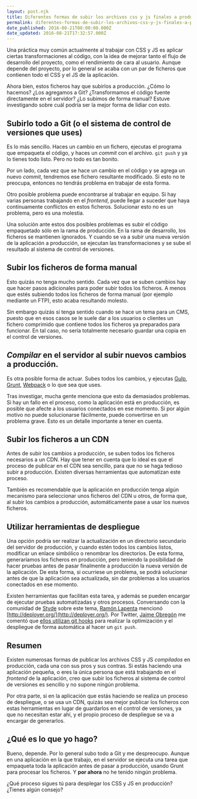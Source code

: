 ```yaml
---
layout: post.njk
title: Diferentes formas de subir los archivos css y js finales a producción
permalink: diferentes-formas-de-subir-los-archivos-css-y-js-finales-a-produccion/
date_published: 2016-08-21T08:00:00.000Z
date_updated: 2016-08-21T17:32:57.000Z
---
```


Una práctica muy común actualmente al trabajar con CSS y JS es aplicar ciertas transformaciones al código, con la idea de mejorar tanto el flujo de desarrollo del proyecto, como el rendimiento de cara al usuario. Aunque depende del proyecto, por lo general se acaba con un par de ficheros que contienen todo el CSS y el JS de la aplicación.

Ahora bien, estos ficheros hay que subirlos a producción. ¿Cómo lo hacemos? ¿Los agregamos a Git? ¿Transformamos el código fuente directamente en el servidor? ¿Lo subimos de forma manual? Estuve investigando sobre cuál podría ser la mejor forma de lidiar con esto.

## Subirlo todo a Git (o el sistema de control de versiones que uses)

Es lo más sencillo. Haces un cambio en un fichero, ejecutas el programa que empaqueta el código, y haces un *commit* con el archivo. `git push` y ya lo tienes todo listo. Pero no todo es tan bonito.

Por un lado, cada vez que se hace un cambio en el código y se agrega un nuevo *commit*, tendremos ese fichero resultante modificado. Si esto no te preocupa, entonces no tendrás problema en trabajar de esta forma.

Otro posible problema puede encontrarse al trabajar en equipo. Si hay varias personas trabajando en el *frontend*, puede llegar a suceder que haya continuamente conflictos en estos ficheros. Solucionar esto no es un problema, pero es una molestia.

Una solución ante estos dos posibles problemas es subir el código empaquetado sólo en la rama de producción. En la rama de desarrollo, los ficheros se mantienen ignorados. Y cuando se va a subir una nueva versión de la aplicación a producción, se ejecutan las transformaciones y se sube el resultado al sistema de control de versiones.

## Subir los ficheros de forma manual

Esto quizás no tenga mucho sentido. Cada vez que se suben cambios hay que hacer pasos adicionales para poder subir todos los ficheros. A menos que estés subiendo todos los ficheros de forma manual (por ejemplo mediante un FTP), esto acaba resultando molesto.

Sin embargo quizás sí tenga sentido cuando se hace un tema para un CMS, puesto que en esos casos se le suele dar a los usuarios o clientes un fichero comprimido que contiene todos los ficheros ya preparados para funcionar. En tal caso, no sería totalmente necesario guardar una copia en el control de versiones.

## *Compilar* en el servidor al subir nuevos cambios a producción.

Es otra posible forma de actuar. Subes todos los cambios, y ejecutas [Gulp](http://gulpjs.com/), [Grunt](http://gruntjs.com/), [Webpack](http://webpack.github.io/) o lo que sea que uses.

Tras investigar, mucha gente menciona que esto da demasiados problemas. Si hay un fallo en el proceso, como la aplicación está en producción, es posible que afecte a los usuarios conectados en ese momento. Si por algún motivo no puede solucionarse fácilmente, puede convertirse en un problema grave. Esto es un detalle importante a tener en cuenta.

## Subir los ficheros a un CDN

Antes de subir los cambios a producción, se suben todos los ficheros necesarios a un CDN. Hay que tener en cuenta que lo ideal es que el proceso de publicar en el CDN sea sencillo, para que no se haga tedioso subir a producción. Existen diversas herramientas que automatizan este proceso.

También es recomendable que la aplicación en producción tenga algún mecanismo para seleccionar unos ficheros del CDN u otros, de forma que, al subir los cambios a producción, automáticamente pase a usar los nuevos ficheros.

## Utilizar herramientas de despliegue

Una opción podría ser realizar la actualización en un directorio secundario del servidor de producción, y cuando estén todos los cambios listos, modificar un enlace simbólico o renombrar los directorios. De esta forma, generaríamos los ficheros en producción, pero teniendo la posibilidad de hacer pruebas antes de pasar finalmente a producción la nueva versión de la aplicación. De esta forma, si ocurriese un problema, se podrá solucionar antes de que la aplicación sea actualizada, sin dar problemas a los usuarios conectados en ese momento.

Existen herramientas que facilitan esta tarea, y además se pueden encargar de ejecutar pruebas automatizadas y otros procesos. Conversando con la comunidad de [Styde](https://styde.net/) sobre este tema, [Ramón Lapenta](https://ramonlapenta.com/) mencionó [http://deployer.org/](http://deployer.org/). Por Twitter, [Jaime Obregón](https://www.linkedin.com/in/jaimegomezobregon) me comentó que [ellos utilizan git hooks](https://twitter.com/JaimeObregon/status/767404892692549636) para realizar la optimización y el despliegue de forma automática al hacer un `git push`.

## Resumen

Existen numerosas formas de publicar los archivos CSS y JS *compilados* en producción, cada una con sus pros y sus contras. Si estás haciendo una aplicación pequeña, o eres la única persona que está trabajando en el *frontend* de la aplicación, creo que subir los ficheros al sistema de control de versiones es sencillo y no supone ningún problema.

Por otra parte, si en la aplicación que estás haciendo se realiza un proceso de despliegue, o se usa un CDN, quizás sea mejor publicar los ficheros con estas herramientas en lugar de guardarlos en el control de versiones, ya que no necesitan estar ahí, y el propio proceso de despliegue se va a encargar de generarlos.

## ¿Qué es lo que yo hago?

Bueno, depende. Por lo general subo todo a Git y me despreocupo. Aunque en una aplicación en la que trabajo, en el servidor se ejecuta una tarea que empaqueta toda la aplicación antes de pasar a producción, usando Grunt para procesar los ficheros. Y **por ahora** no he tenido ningún problema.

¿Qué proceso sigues tú para desplegar los CSS y JS en producción? ¿Tienes algún consejo?
